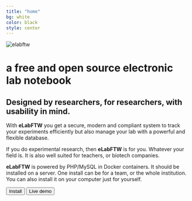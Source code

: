 ```yaml
---
title: "home"
bg: white
color: black
style: center
---
```


![elabftw](img/elabftw-logo.png)

# a free and open source electronic lab notebook


## Designed by researchers, for researchers, with usability in mind.


With **eLabFTW** you get a secure, modern and compliant system to track your experiments efficiently but also manage your lab with a powerful and flexible database.

If you do experimental research, then **eLabFTW** is for you. Whatever your field is. It is also well suited for teachers, or biotech companies.

**eLabFTW** is powered by PHP/MySQL in Docker containers. It should be installed on a server. One install can be for a team, or the whole institution. You can also install it on your computer just for yourself.

<div class='center'>
    <a href='https://elabftw.readthedocs.io'><button class='button'>Install <i class='fa fa-external-link'></i></button></a>
    <a href='https://demo.elabftw.net'><button class='button'>Live demo <i class='fa fa-external-link'></i></button></a>
</div>
